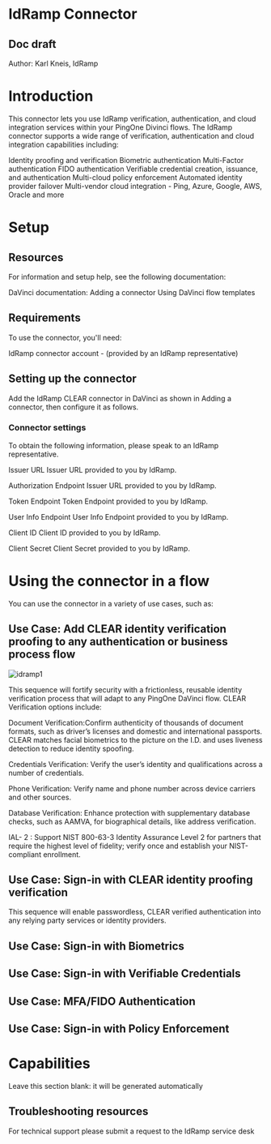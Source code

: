 # IdRamp Connector

## Doc draft

Author: Karl Kneis, IdRamp

# Introduction
This connector lets you use IdRamp verification, authentication, and cloud integration services within your PingOne Divinci flows. The IdRamp connector supports a wide range of verification, authentication and cloud integration capabilities including:

Identity proofing and verification
Biometric authentication
Multi-Factor authentication
FIDO authentication
Verifiable credential creation, issuance, and authentication
Multi-cloud policy enforcement
Automated identity provider failover
Multi-vendor cloud integration - Ping, Azure, Google, AWS, Oracle and more


# Setup
## Resources

For information and setup help, see the following documentation:

DaVinci documentation:
Adding a connector
Using DaVinci flow templates

## Requirements

To use the connector, you'll need:

IdRamp connector account - (provided by an IdRamp representative)


## Setting up the connector

Add the IdRamp CLEAR connector in DaVinci as shown in Adding a connector, then configure it as follows.

### Connector settings

To obtain the following information, please speak to an IdRamp representative.

Issuer URL
Issuer URL provided to you by IdRamp.


Authorization Endpoint
Issuer URL provided to you by IdRamp.

Token Endpoint
Token Endpoint provided to you by IdRamp.

User Info Endpoint
User Info Endpoint provided to you by IdRamp.

Client ID
Client ID provided to you by IdRamp.

Client Secret
Client Secret provided to you by IdRamp.


# Using the connector in a flow

You can use the connector in a variety of use cases, such as:


## Use Case: Add CLEAR identity verification proofing to any authentication or business process flow
![idramp1](/Users/ryanschafer/Downloads/idramp1.png)


This sequence will fortify security with a frictionless, reusable identity verification process that will adapt to any PingOne DaVinci flow. CLEAR Verification options include:


Document Verification:Confirm authenticity of thousands of document formats, such as driver’s licenses and domestic and international passports. CLEAR matches facial biometrics to the picture on the I.D. and uses liveness detection to reduce identity spoofing.


Credentials Verification: Verify the user’s identity and qualifications across a number of credentials.

Phone Verification: Verify name and phone number across device carriers and other sources.


Database Verification: Enhance protection with supplementary database checks, such as AAMVA, for biographical details, like address verification.


IAL- 2 : Support NIST 800-63-3 Identity Assurance Level 2 for partners that require the highest level of fidelity; verify once and establish your NIST-compliant enrollment.



## Use Case: Sign-in with CLEAR identity proofing verification 

This sequence will enable passwordless, CLEAR verified authentication into any relying party services or identity providers.

## Use Case: Sign-in with Biometrics





## Use Case: Sign-in with Verifiable Credentials



## Use Case: MFA/FIDO Authentication

## Use Case: Sign-in with Policy Enforcement


# Capabilities

Leave this section blank: it will be generated automatically


## Troubleshooting resources

For technical support please submit a request to the IdRamp service desk

